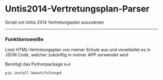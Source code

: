 # Untis2014-Vertretungsplan-Parser
Script um Untis 2014 Vertretungsplan auszulesen

*****
### Funktionsweiße
Liest HTML-Vertretungsplan von meiner Schule aus und verarbeitet es in JSON Code, welcher zukünftig in meiner APP verwendet wird

Benötigt das Pythonpackage `bs4`  
```
pip install beautifulsoup4
```
